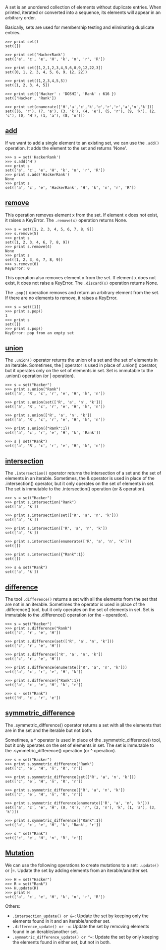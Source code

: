 
A set is an unordered collection of elements without duplicate entries.  When printed, iterated or converted into a sequence, its elements will appear in an arbitrary order.

Basically, sets are used for membership testing and eliminating duplicate entries. 

    >>> print set()
    set([])
    
    >>> print set('HackerRank')
    set(['a', 'c', 'e', 'H', 'k', 'n', 'r', 'R'])
    
    >>> print set([1,2,1,2,3,4,5,6,0,9,12,22,3])
    set([0, 1, 2, 3, 4, 5, 6, 9, 12, 22])
    
    >>> print set((1,2,3,4,5,5))
    set([1, 2, 3, 4, 5])
    
    >>> print set({'Hacker' : 'DOSHI', 'Rank' : 616 })
    set(['Hacker', 'Rank'])

    >>> print set(enumerate(['H','a','c','k','e','r','r','a','n','k']))
    set([(6, 'r'), (7, 'a'), (3, 'k'), (4, 'e'), (5, 'r'), (9, 'k'), (2, 'c'), (0, 'H'), (1, 'a'), (8, 'n')])


## [add](https://www.hackerrank.com/challenges/py-set-add)

If we want to add a single element to an existing set, we can use the `.add()` operation.  It adds the element to the set and returns 'None'.

    >>> s = set('HackerRank')
    >>> s.add('H')
    >>> print s
    set(['a', 'c', 'e', 'H', 'k', 'n', 'r', 'R'])
    >>> print s.add('HackerRank')
    None
    >>> print s
    set(['a', 'c', 'e', 'HackerRank', 'H', 'k', 'n', 'r', 'R'])

## [remove](https://www.hackerrank.com/challenges/py-set-discard-remove-pop)

This operation removes element x from the set.  If element x does not exist, it raises a KeyError.  The `.remove(x)` operation returns None.

    >>> s = set([1, 2, 3, 4, 5, 6, 7, 8, 9])
    >>> s.remove(5)
    >>> print s
    set([1, 2, 3, 4, 6, 7, 8, 9])
    >>> print s.remove(4)
    None
    >>> print s
    set([1, 2, 3, 6, 7, 8, 9])
    >>> s.remove(0)
    KeyError: 0

This operation also removes element x from the set.  If element x does not exist, it does not raise a KeyError.  The `.discard(x)` operation returns None.

The `.pop()` operation removes and return an arbitrary element from the set.   If there are no elements to remove, it raises a KeyError.

    >>> s = set([1])
    >>> print s.pop()
    1
    >>> print s
    set([])
    >>> print s.pop()
    KeyError: pop from an empty set

## [union](https://www.hackerrank.com/challenges/py-set-union) 

The `.union()` operator returns the union of a set and the set of elements in an iterable.   Sometimes, the | operator is used in place of .union() operator, but it operates only on the set of elements in set.  Set is immutable to the .union() operation (or | operation).

    >>> s = set("Hacker")
    >>> print s.union("Rank")
    set(['a', 'R', 'c', 'r', 'e', 'H', 'k', 'n'])
    
    >>> print s.union(set(['R', 'a', 'n', 'k']))
    set(['a', 'R', 'c', 'r', 'e', 'H', 'k', 'n'])
    
    >>> print s.union(['R', 'a', 'n', 'k'])
    set(['a', 'R', 'c', 'r', 'e', 'H', 'k', 'n'])
    
    >>> print s.union({"Rank":1})
    set(['a', 'c', 'r', 'e', 'H', 'k', 'Rank'])
    
    >>> s | set("Rank")
    set(['a', 'R', 'c', 'r', 'e', 'H', 'k', 'n'])

## [intersection](https://www.hackerrank.com/challenges/py-set-intersection-operation)

The `.intersection()` operator returns the intersection of a set and the set of elements in an iterable.  Sometimes, the & operator is used in place of the .intersection() operator, but it only operates on the set of elements in set.  The set is immutable to the .intersection() operation (or & operation).

    >>> s = set("Hacker")
    >>> print s.intersection("Rank")
    set(['a', 'k'])
    
    >>> print s.intersection(set(['R', 'a', 'n', 'k']))
    set(['a', 'k'])
    
    >>> print s.intersection(['R', 'a', 'n', 'k'])
    set(['a', 'k'])
    
    >>> print s.intersection(enumerate(['R', 'a', 'n', 'k']))
    set([])
    
    >>> print s.intersection({"Rank":1})
    set([])
    
    >>> s & set("Rank")
    set(['a', 'k'])

## [difference](https://www.hackerrank.com/challenges/py-set-difference-operation)

The tool `.difference()` returns a set with all the elements from the set that are not in an iterable.
Sometimes the operator is used in place of the .difference() tool, but it only operates on the set of elements in set.  Set is immutable to the .difference() operation (or the - operation).

    >>> s = set("Hacker")
    >>> print s.difference("Rank")
    set(['c', 'r', 'e', 'H'])
    
    >>> print s.difference(set(['R', 'a', 'n', 'k']))
    set(['c', 'r', 'e', 'H'])
    
    >>> print s.difference(['R', 'a', 'n', 'k'])
    set(['c', 'r', 'e', 'H'])
    
    >>> print s.difference(enumerate(['R', 'a', 'n', 'k']))
    set(['a', 'c', 'r', 'e', 'H', 'k'])
    
    >>> print s.difference({"Rank":1})
    set(['a', 'c', 'e', 'H', 'k', 'r'])
    
    >>> s - set("Rank")
    set(['H', 'c', 'r', 'e'])

## [symmetric_difference](https://www.hackerrank.com/challenges/py-set-symmetric-difference-operation)

The .symmetric_difference() operator returns a set with all the elements that are in the set and the iterable but not both.

Sometimes, a ^ operator is used in place of the .symmetric_difference() tool, but it only operates on the set of elements in set.  The set is immutable to the .symmetric_difference() operation (or ^ operation).

    >>> s = set("Hacker")
    >>> print s.symmetric_difference("Rank")
    set(['c', 'e', 'H', 'n', 'R', 'r'])
    
    >>> print s.symmetric_difference(set(['R', 'a', 'n', 'k']))
    set(['c', 'e', 'H', 'n', 'R', 'r'])
    
    >>> print s.symmetric_difference(['R', 'a', 'n', 'k'])
    set(['c', 'e', 'H', 'n', 'R', 'r'])
    
    >>> print s.symmetric_difference(enumerate(['R', 'a', 'n', 'k']))
    set(['a', 'c', 'e', 'H', (0, 'R'), 'r', (2, 'n'), 'k', (1, 'a'), (3, 'k')])
    
    >>> print s.symmetric_difference({"Rank":1})
    set(['a', 'c', 'e', 'H', 'k', 'Rank', 'r'])
    
    >>> s ^ set("Rank")
    set(['c', 'e', 'H', 'n', 'R', 'r'])

## [Mutation](https://www.hackerrank.com/challenges/py-set-mutations)

We can use the following operations to create mutations to a set: `.update()` or |=.  Update the set by adding elements from an iterable/another set.
    
    >>> H = set("Hacker")
    >>> R = set("Rank")
    >>> H.update(R)
    >>> print H
    set(['a', 'c', 'e', 'H', 'k', 'n', 'r', 'R'])
    
Others:

* `.intersection_update() or &=`:  Update the set by keeping only the elements found in it and an iterable/another set.
* `.difference_update() or -=`:  Update the set by removing elements found in an iterable/another set.
* `.symmetric_difference_update() or ^=`:  Update the set by only keeping the elements found in either set, but not in both.


